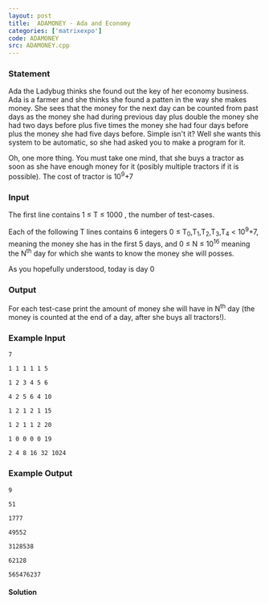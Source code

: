 ```yaml
---
layout: post
title:  ADAMONEY - Ada and Economy
categories: ['matrixexpo']
code: ADAMONEY
src: ADAMONEY.cpp
---
```


### **Statement**

Ada the Ladybug thinks she found out the key of her economy business. Ada is a
farmer and she thinks she found a patten in the way she makes money. She sees
that the money for the next day can be counted from past days as the money she
had during previous day plus double the money she had two days before plus
five times the money she had four days before plus the money she had five days
before. Simple isn't it? Well she wants this system to be automatic, so she
had asked you to make a program for it.

Oh, one more thing. You must take one mind, that she buys a tractor as soon as
she have enough money for it (posibly multiple tractors if it is possible).
The cost of tractor is 10<sup>9</sup>+7

### Input

The first line contains 1 ≤ T ≤ 1000 , the number of test-cases.

Each of the following T lines contains 6 integers 0 ≤
T<sub>0</sub>,T<sub>1</sub>,T<sub>2</sub>,T<sub>3</sub>,T<sub>4</sub>
< 10<sup>9</sup>+7, meaning the money she has in the first 5 days, and
0 ≤ N ≤ 10<sup>16</sup> meaning the N<sup>th</sup> day for which
she wants to know the money she will posses.

As you hopefully understood, today is day 0

### Output

For each test-case print the amount of money she will have in
N<sup>th</sup> day (the money is counted at the end of a day, after she
buys all tractors!).

### Example Input

    
    
    7
    1 1 1 1 1 5
    1 2 3 4 5 6
    4 2 5 6 4 10
    1 2 1 2 1 15
    1 2 1 1 2 20
    1 0 0 0 0 19
    2 4 8 16 32 1024
    

### Example Output

    
    
    9
    51
    1777
    49552
    3128538
    62128
    565476237
    



#### **Solution**



